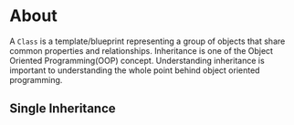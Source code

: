 # About

A `Class` is a template/blueprint representing a group of objects that share common properties and relationships.
Inheritance is one of the Object Oriented Programming(OOP) concept. Understanding inheritance is important to 
understanding the whole point behind object oriented programming.

## Single Inheritance


